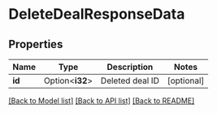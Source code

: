# DeleteDealResponseData

## Properties

Name | Type | Description | Notes
------------ | ------------- | ------------- | -------------
**id** | Option<**i32**> | Deleted deal ID | [optional]

[[Back to Model list]](../README.md#documentation-for-models) [[Back to API list]](../README.md#documentation-for-api-endpoints) [[Back to README]](../README.md)


